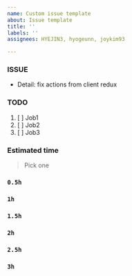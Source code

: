 ```yaml
---
name: Custom issue template
about: Issue template
title: ''
labels: ''
assignees: HYEJIN3, hyogeunn, joykim93

---
```


### ISSUE
- Detail: fix actions from client redux

### TODO
1. [ ] Job1
2. [ ] Job2
3. [ ] Job3

### Estimated time
> Pick one
### `0.5h`
### `1h`
### `1.5h`
### `2h`
### `2.5h`
### `3h`
